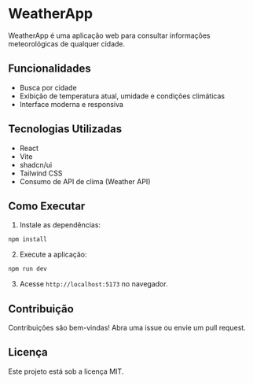 # WeatherApp

WeatherApp é uma aplicação web para consultar informações meteorológicas de qualquer cidade.

## Funcionalidades

- Busca por cidade
- Exibição de temperatura atual, umidade e condições climáticas
- Interface moderna e responsiva

## Tecnologias Utilizadas

- React
- Vite
- shadcn/ui
- Tailwind CSS
- Consumo de API de clima (Weather API)

## Como Executar

1. Instale as dependências:
  ```bash
  npm install
  ```
2. Execute a aplicação:
  ```bash
  npm run dev
  ```
3. Acesse `http://localhost:5173` no navegador.

## Contribuição

Contribuições são bem-vindas! Abra uma issue ou envie um pull request.

## Licença

Este projeto está sob a licença MIT.